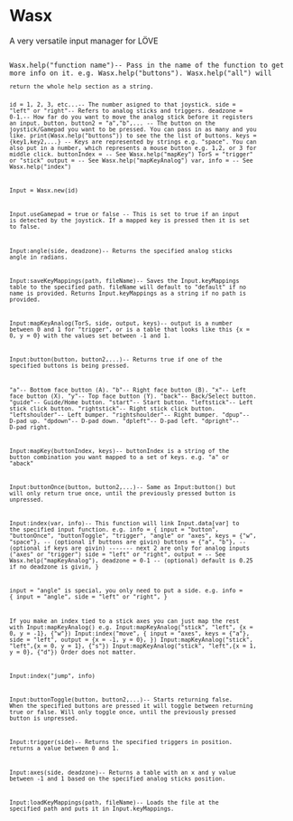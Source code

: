 # Wasx
A very versatile input manager for LÖVE

<code/>
Wasx.help("function name")-- Pass in the name of the function to get more info on it. e.g. Wasx.help("buttons"). Wasx.help("all") will 
<code/>
return the whole help section as a string.

id = 1, 2, 3, etc...-- The number asigned to that joystick.
side = "left" or "right"-- Refers to analog sticks and triggers.
deadzone = 0-1.-- How far do you want to move the analog stick before it registers an input.
button, button2 = "a","b",... -- The button on the joystick/Gamepad you want to be pressed. You can pass in as many and you like. print(Wasx.help("buttons")) to see the the list of buttons.
keys = {key1,key2,...} -- Keys are represented by strings e.g. "space". You can also put in a number, which represents a mouse button e.g. 1,2, or 3 for middle click.
buttonIndex = -- See Wasx.help("mapKey")
TorS = "trigger" or "stick"
output = -- See Wasx.help("mapKeyAnalog")
var, info = -- See Wasx.help("index")

Input = Wasx.new(id)

Input.useGamepad = true or false -- This is set to true if an input is detected by the joystick. If a mapped key is pressed then it is set to false.


Input:angle(side, deadzone)-- Returns the specified analog sticks angle in radians.


Input:saveKeyMappings(path, fileName)-- Saves the Input.keyMappings table to the specified path. fileName will default to "default" if no name is provided. Returns Input.keyMappings as a string if no path is provided.


Input:mapKeyAnalog(TorS, side, output, keys)-- output is a number between 0 and 1 for "trigger", or is a table that looks like this {x = 0, y = 0} with the values set between -1 and 1.


Input:button(button, button2,...)-- Returns true if one of the specified buttons is being pressed.

"a"-- Bottom face button (A).
"b"-- Right face button (B).
"x"-- Left face button (X).
"y"-- Top face button (Y).
"back"-- Back/Select button.
"guide"-- Guide/Home button.
"start"-- Start button.
"leftstick"-- Left stick click button.
"rightstick"-- Right stick click button.
"leftshoulder"-- Left bumper.
"rightshoulder"-- Right bumper.
"dpup"-- D-pad up.
"dpdown"-- D-pad down.
"dpleft"-- D-pad left.
"dpright"-- D-pad right.


Input:mapKey(buttonIndex, keys)-- buttonIndex is a string of the button combination you want mapped to a set of keys. e.g. "a" or "aback"


Input:buttonOnce(button, button2,...)-- Same as Input:button() but will only return true once, until the previously pressed button is unpressed.


Input:index(var, info)-- This function will link Input.data[var] to the specified input function.
e.g.
info = {
        input = "button", "buttonOnce", "buttonToggle", "trigger", "angle" or "axes",
        keys = {"w", "space"}, -- (optional if buttons are givin)
        buttons = {"a", "b"}, -- (optional if keys are givin)
        ------- next 2 are only for analog inputs ("axes" or "trigger")
        side = "left" or "right",
        output = -- See Wasx.help("mapKeyAnalog"),
        deadzone = 0-1 -- (optional) default is 0.25 if no deadzone is givin,
}

input = "angle" is special, you only need to put a side.
e.g.
info = {
        input = "angle",
        side = "left" or "right",
}

If you make an index tied to a stick axes you can just map the rest with Input:mapKeyAnalog()
e.g.
Input:mapKeyAnalog("stick", "left", {x = 0, y = -1}, {"w"})
Input:index("move", {
        input = "axes",
        keys = {"a"},
        side = "left",
        output = {x = -1, y = 0},
})
Input:mapKeyAnalog("stick", "left",{x = 0, y = 1}, {"s"})
Input:mapKeyAnalog("stick", "left",{x = 1, y = 0}, {"d"})
Order does not matter.

Input:index("jump", info)


Input:buttonToggle(button, button2,...)-- Starts returning false. When the specified buttons are pressed it will toggle between returning true or false. Will only toggle once, until the previously pressed button is unpressed.


Input:trigger(side)-- Returns the specified triggers in position. returns a value between 0 and 1.


Input:axes(side, deadzone)-- Returns a table with an x and y value between -1 and 1 based on the specified analog sticks position.


Input:loadKeyMappings(path, fileName)-- Loads the file at the specified path and puts it in Input.keyMappings.
